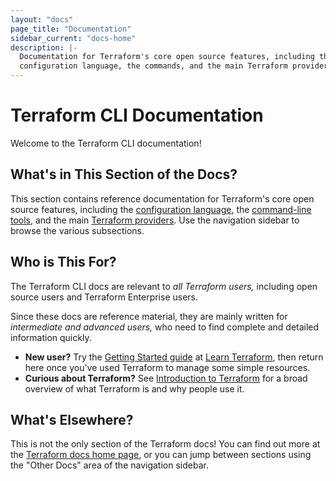 ```yaml
---
layout: "docs"
page_title: "Documentation"
sidebar_current: "docs-home"
description: |-
  Documentation for Terraform's core open source features, including the
  configuration language, the commands, and the main Terraform providers.
---
```


# Terraform CLI Documentation

Welcome to the Terraform CLI documentation!

## What's in This Section of the Docs?

This section contains reference documentation for Terraform's core open source
features, including the
[configuration language](/docs/configuration/index.html), the
[command-line tools](/docs/commands/index.html), and the main
[Terraform providers](/docs/providers/index.html). Use the navigation sidebar
to browse the various subsections.

## Who is This For?

The Terraform CLI docs are relevant to _all Terraform users,_ including open
source users and Terraform Enterprise users.

Since these docs are reference material, they are mainly written for
_intermediate and advanced users,_ who need to find complete and detailed
information quickly.

- **New user?** Try the
  [Getting Started guide](https://learn.hashicorp.com/terraform/getting-started/install.html)
  at [Learn Terraform](https://learn.hashicorp.com/terraform), then return
  here once you've used Terraform to manage some simple resources.
- **Curious about Terraform?** See [Introduction to Terraform](/intro/index.html)
  for a broad overview of what Terraform is and why people use it.

## What's Elsewhere?

This is not the only section of the Terraform docs! You can find out more at the
[Terraform docs home page](/docs/index.html), or you can jump between sections
using the "Other Docs" area of the navigation sidebar.
